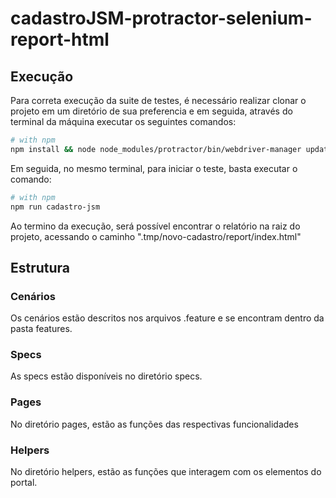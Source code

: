 # cadastroJSM-protractor-selenium-report-html

## Execução
Para correta execução da suite de testes, é necessário realizar clonar o projeto em um diretório de sua preferencia e em seguida, através do terminal da máquina executar os seguintes comandos:

```bash
# with npm
npm install && node node_modules/protractor/bin/webdriver-manager update
```

Em seguida, no mesmo terminal, para iniciar o teste, basta executar o comando:

```bash
# with npm
npm run cadastro-jsm
```

Ao termino da execução, será possível encontrar o relatório na raiz do projeto, acessando o caminho ".tmp/novo-cadastro/report/index.html"

## Estrutura

### Cenários
Os cenários estão descritos nos arquivos .feature e se encontram dentro da pasta features.

### Specs
As specs estão disponíveis no diretório specs.

### Pages
No diretório pages, estão as funções das respectivas funcionalidades

### Helpers
No diretório helpers, estão as funções que interagem com os elementos do portal.
